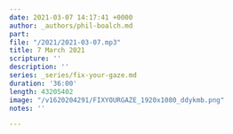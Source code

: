 ```yaml
---
date: 2021-03-07 14:17:41 +0000
author: _authors/phil-boalch.md
part: 
file: "/2021/2021-03-07.mp3"
title: 7 March 2021
scripture: ''
description: ''
series: _series/fix-your-gaze.md
duration: '36:00'
length: 43205402
image: "/v1620204291/FIXYOURGAZE_1920x1080_ddykmb.png"
notes: ''

---
```

